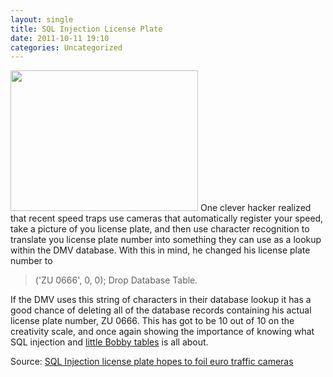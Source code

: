 ```yaml
---
layout: single
title: SQL Injection License Plate
date: 2011-10-11 19:10
categories: Uncategorized
---
```

<a href="/public/uploads/2011/10/for_traffic_cameras.jpg"><img class="size-medium wp-image-2248 alignright" title="for_traffic_cameras" src="/public/uploads/2011/10/for_traffic_cameras-300x225.jpg" alt="" width="300" height="225" /></a> One clever hacker realized that recent speed traps use cameras that automatically register your speed, take a picture of you license plate, and then use character recognition to translate you license plate number into something they can use as a lookup within the DMV database. With this in mind, he changed his license plate number to
<blockquote>('ZU 0666', 0, 0); Drop Database Table.</blockquote>
If the DMV uses this string of characters in their database lookup it has a good chance of deleting all of the database records containing his actual license plate number, ZU 0666. This has got to be 10 out of 10 on the creativity scale, and once again showing the importance of knowing what SQL injection and <a href="http://xkcd.com/327/">little Bobby tables</a> is all about.

Source: <a href="http://gizmodo.com/5498412/sql-injection-license-plate-hopes-to-foil-euro-traffic-cameras">SQL Injection license plate hopes to foil euro traffic cameras</a>
